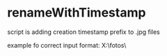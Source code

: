 # renameWithTimestamp

script is adding creation timestamp prefix to .jpg files

example fo correct input format: X:\fotos\
